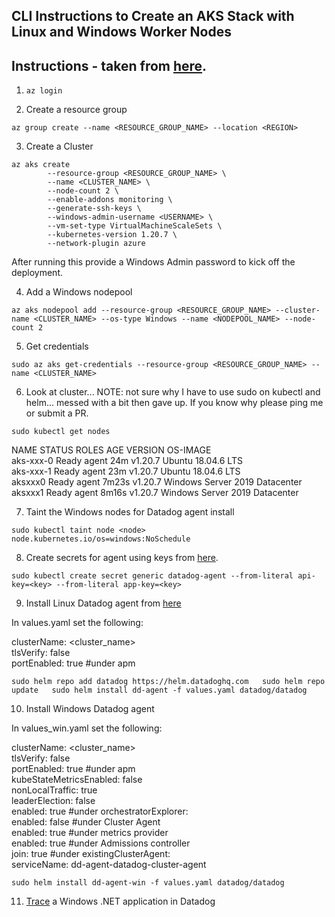 CLI Instructions to Create an AKS Stack with Linux and Windows Worker Nodes  
--  

Instructions - taken from
[here](https://docs.microsoft.com/en-us/azure/aks/windows-container-cli).  
--  

1) `az login`

2) Create a resource group  

`az group create --name <RESOURCE_GROUP_NAME> --location <REGION>`  

3) Create a Cluster  

```
az aks create
        --resource-group <RESOURCE_GROUP_NAME> \  
        --name <CLUSTER_NAME> \  
        --node-count 2 \  
        --enable-addons monitoring \  
        --generate-ssh-keys \  
        --windows-admin-username <USERNAME> \  
        --vm-set-type VirtualMachineScaleSets \  
        --kubernetes-version 1.20.7 \  
        --network-plugin azure  
```  

After running this provide a Windows Admin password to kick off the deployment.  

4) Add a Windows nodepool  

`az aks nodepool add
    --resource-group <RESOURCE_GROUP_NAME>
    --cluster-name <CLUSTER_NAME>
    --os-type Windows
    --name <NODEPOOL_NAME>
    --node-count 2  
`  

5) Get credentials  

`sudo az aks get-credentials --resource-group <RESOURCE_GROUP_NAME> --name <CLUSTER_NAME>`  

6)  Look at cluster... NOTE: not sure why I have to use sudo on kubectl and
helm... messed with a bit then gave up.  If you know why please ping me or
submit a PR.  

`sudo kubectl get nodes`

NAME        STATUS   ROLES   AGE     VERSION OS-IMAGE  
aks-xxx-0   Ready    agent   24m     v1.20.7 Ubuntu 18.04.6 LTS  
aks-xxx-1   Ready    agent   23m     v1.20.7 Ubuntu 18.04.6 LTS  
aksxxx0     Ready    agent   7m23s   v1.20.7 Windows Server 2019 Datacenter  
aksxxx1     Ready    agent   8m16s   v1.20.7 Windows Server 2019 Datacenter  

7) Taint the Windows nodes for Datadog agent install  

`sudo kubectl taint node <node> node.kubernetes.io/os=windows:NoSchedule`  

8) Create secrets for agent using keys from
[here](https://app.datadoghq.com/organization-settings/users).  

`sudo kubectl create secret generic datadog-agent --from-literal api-key=<key> --from-literal app-key=<key>`  

9) Install Linux Datadog agent from
[here](https://docs.datadoghq.com/agent/kubernetes/?tab=helm)  

In values.yaml set the following:  

clusterName:  <cluster_name>    
tlsVerify: false  
portEnabled: true #under apm  

`sudo helm repo add datadog https://helm.datadoghq.com  
sudo helm repo update  
sudo helm install dd-agent -f values.yaml datadog/datadog`  

10) Install Windows Datadog agent

In values_win.yaml set the following:  

clusterName:  <cluster_name>  
tlsVerify: false  
portEnabled: true #under apm  
kubeStateMetricsEnabled: false  
nonLocalTraffic: true  
leaderElection: false  
enabled: true #under orchestratorExplorer:  
enabled: false #under Cluster Agent  
enabled: true #under metrics provider  
enabled: true #under Admissions controller  
join: true #under existingClusterAgent:  
serviceName:  dd-agent-datadog-cluster-agent  

`sudo helm install dd-agent-win -f values.yaml datadog/datadog`  

11) [Trace](https://github.com/jgibbons-cp/datadog/tree/main/kubernetes/aspnet48_mvc_app)
a Windows .NET application in Datadog  
